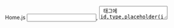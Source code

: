 Home.js
  <input>, <textarea> 태그에 id,type,placeholder(input안에 힌트 주는 기능) 적용
  alert창에 이모티콘 변경
home.css
  #namebox, #contentsbox 디자인 수정
  #namebox::placeholder, #contentsbox::placeholder 디자인 수정
  
* placeholder는 가상요소에 속해 css에서 ::으로 지정해야함
